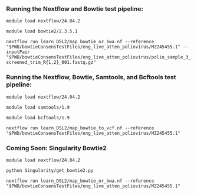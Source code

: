 ### Running the Nextflow and Bowtie test pipeline:

`module load nextflow/24.04.2`

`module load bowtie2/2.3.5.1`

`nextflow run learn_DSL2/map_bowtie_or_bwa.nf --reference "$PWD/bowtieConsensTestFiles/eng_live_atten_poliovirus/MZ245455.1" --inputPair "$PWD/bowtieConsensTestFiles/eng_live_atten_poliovirus/polio_sample_3_screened_trim_R{1,2}_001.fastq.gz"`

### Running the Nextflow, Bowtie, Samtools, and Bcftools test pipeline:

`module load nextflow/24.04.2`

`module load samtools/1.9`

`module load bcftools/1.9`

`nextflow run learn_DSL2/map_bowtie_to_vcf.nf --reference "$PWD/bowtieConsensTestFiles/eng_live_atten_poliovirus/MZ245455.1"`

### Coming Soon: Singularity Bowtie2

`module load nextflow/24.04.2`

`python Singularity/get_bowtie2.py`

`nextflow run learn_DSL2/map_bowtie_or_bwa.nf --reference "$PWD/bowtieConsensTestFiles/eng_live_atten_poliovirus/MZ245455.1"`